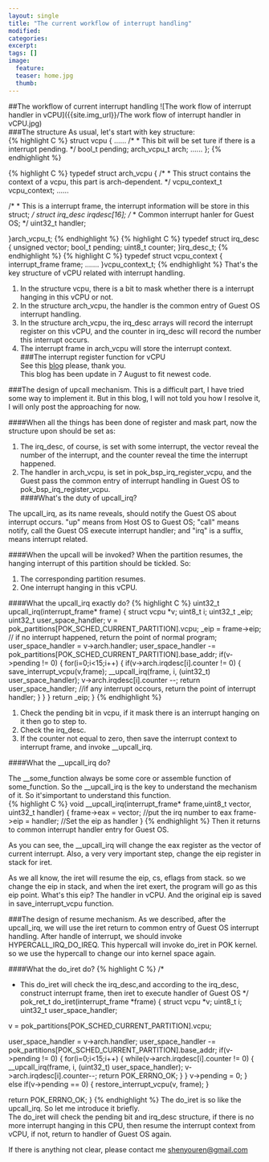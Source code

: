 ```yaml
---
layout: single
title: "The current workflow of interrupt handling"
modified:
categories: 
excerpt:
tags: []
image:
  feature:
  teaser: home.jpg
  thumb:
---
```


##The workflow of current interrupt handling
![The work flow of interrupt handler in vCPU]({{site.img_url}}/The work flow of interrupt handler in vCPU.jpg)  
###The structure 
As usual, let's start with key structure:  
{% highlight C %}
struct vcpu
{ 
......
    /*
    * This bit will be set ture if there is a interrupt pending.
    */
   bool_t pending;
   arch_vcpu_t arch;
......
};
{% endhighlight %}

{% highlight C %}
typedef struct arch_vcpu
{
   /*
    * This struct contains the context of a vcpu, this part is arch-dependent.
    */
   vcpu_context_t  vcpu_context;
......

   /*
    * This is a interrupt frame, the interrupt information will be store in this struct;
    */
   struct irq_desc irqdesc[16];
   /*
    * Common interrupt hanler for Guest OS;
    */
   uint32_t handler;

}arch_vcpu_t;
{% endhighlight %}
{% highlight C %}
typedef struct irq_desc
{
   unsigned vector;
   bool_t pending;
   uint8_t counter;
}irq_desc_t;
{% endhighlight %}
{% highlight C %}
typedef struct vcpu_context
{
  interrupt_frame frame;
.......
}vcpu_context_t;
{% endhighlight %}
That's the key structure of vCPU related with interrupt handling.  
1. In the structure vcpu, there is a bit to mask whether there is a interrupt hanging in this vCPU or not.  
2. In the structure arch_vcpu, the handler is the common entry of Guest OS interrupt handling.  
3. In the structure arch_vcpu, the irq_desc arrays will record the interrupt register on this vCPU, and the counter in irq_desc will record the number this interrupt occurs.  
4. The interrupt frame in arch_vcpu will store the interrupt context.  
###The interrupt register function for vCPU   
See this [blog](http://huaiyusched.github.io/the-interrupt-register-function-for-vcpu/) please, thank you.  
This blog has been update in 7 August to fit newest code.  

###The design of upcall mechanism.
This is a difficult part, I have tried some way to implement it. But in this blog, I will not told you how I resolve it, I will only post the approaching for now.

####When all the things has been done of register and mask part, now the structure upon should be set as:   
1. The irq_desc, of course, is set with some interrupt, the vector reveal the number of the interrupt, and the counter reveal the time the interrupt happened.   
2. The handler in arch_vcpu, is set in pok_bsp_irq_register_vcpu, and the Guest pass the common entry of interrupt handling in Guest OS to pok_bsp_irq_register_vcpu.   
####What's the duty of upcall_irq?

The upcall_irq, as its name reveals, should notify the Guest OS about interrupt occurs. "up" means from Host OS to Guest OS; "call" means notify, call the Guest OS execute interrupt handler; and "irq" is a suffix, means interrupt related.   

####When the upcall will be invoked?
When the partition resumes, the hanging interrupt of this partition should be tickled. So:   
1. The corresponding partition resumes.   
2. One interrupt hanging in this vCPU.   

####What the upcall_irq exactly do?
{% highlight C %}
uint32_t upcall_irq(interrupt_frame* frame)
{
  struct vcpu *v;
  uint8_t i;
  uint32_t _eip;
  uint32_t user_space_handler;
  v = pok_partitions[POK_SCHED_CURRENT_PARTITION].vcpu;
  _eip = frame->eip;		// if no interrupt happened, return the point of normal program;
  user_space_handler = v->arch.handler;
  user_space_handler -= pok_partitions[POK_SCHED_CURRENT_PARTITION].base_addr;
  if(v->pending != 0)
  {
    for(i=0;i<15;i++)
    {
      if(v->arch.irqdesc[i].counter != 0)
      {
        save_interrupt_vcpu(v,frame);
        __upcall_irq(frame, i, (uint32_t) user_space_handler);
        v->arch.irqdesc[i].counter --;
	return user_space_handler;  //if any interrupt occours, return the point of interrupt handler;
      }
    }
  }
  return _eip;
}
{% endhighlight %}
1. Check the pending bit in vcpu, if it mask there is an interrupt hanging on it then go to step to.  
2. Check the irq_desc.  
3. If the counter not equal to zero, then save the interrupt context to interrupt frame, and invoke __upcall_irq.   

####What the __upcall_irq do?

The __some_function always be some core or assemble function of some_function. So the __upcall_irq is the key to understand the mechanism of it. 
So it'simportant to understand this function.  
{% highlight C %}
void __upcall_irq(interrupt_frame* frame,uint8_t vector, uint32_t handler)
{
  frame->eax = vector;        //put the irq number to eax
  frame->eip = handler;       //Set the eip as handler
}
{% endhighlight %}
Then it returns to common interrupt handler entry for Guest OS.

As you can see, the __upcall_irq will change the eax register as the vector of current interrupt. Also, a very very important step, change the eip register in stack for iret.

As we all know, the iret will resume the eip, cs, eflags from stack. so we change the eip in stack, and when the iret exert, the program will go as this eip point. What's this eip? The handler in vCPU. And the original eip is saved in save_interrupt_vcpu function. 

###The design of resume mechanism.
As we described, after the upcall_irq, we will use the iret return to common entry of Guest OS interrupt handling. After handle of interrupt, we should invoke HYPERCALL_IRQ_DO_IREQ. This hypercall will invoke do_iret in POK kernel. so we use the hypercall to change our into kernel space again.

####What the do_iret do?
{% highlight C %}
/*
 * This do_iret will check the irq_desc,and according to the irq_desc, construct interrupt frame, then iret to execute handler of Guest OS
 */
pok_ret_t do_iret(interrupt_frame *frame)
{
  struct vcpu *v;
  uint8_t i;
  uint32_t user_space_handler;

  v = pok_partitions[POK_SCHED_CURRENT_PARTITION].vcpu;

  user_space_handler = v->arch.handler;
  user_space_handler -= pok_partitions[POK_SCHED_CURRENT_PARTITION].base_addr;
  if(v->pending != 0)
  {
    for(i=0;i<15;i++)
    {
      while(v->arch.irqdesc[i].counter != 0)
      {
        __upcall_irq(frame, i, (uint32_t) user_space_handler);
	v->arch.irqdesc[i].counter--;
	return POK_ERRNO_OK;
      }
    }
    v->pending = 0;
  }
  else if(v->pending == 0)
  {
    restore_interrupt_vcpu(v, frame);
  }

  return POK_ERRNO_OK;
}
{% endhighlight %}
The do_iret is so like the upcall_irq. So let me introduce it briefly.   
The do_iret will check the pending bit and irq_desc structure, if there is no more interrupt hanging in this CPU, then resume the interrupt context from vCPU, if not, return to handler of Guest OS again.

If there is anything not clear, please contact me <shenyouren@gmail.com>
